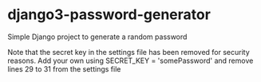 # django3-password-generator
Simple Django project to generate a random password

Note that the secret key in the settings file has been removed for security reasons. Add your own using SECRET_KEY = 'somePassword' and remove lines 29 to 31 from the settings file
